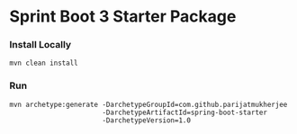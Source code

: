 # Sprint Boot 3 Starter Package

### Install Locally
````
mvn clean install

````

### Run
````
mvn archetype:generate -DarchetypeGroupId=com.github.parijatmukherjee
                       -DarchetypeArtifactId=spring-boot-starter
                       -DarchetypeVersion=1.0
````



